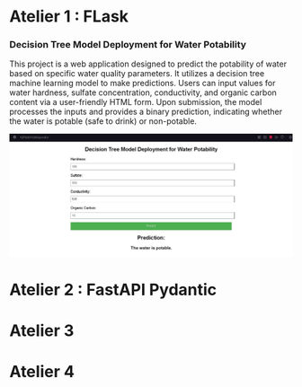 # Atelier 1 : FLask

### Decision Tree Model Deployment for Water Potability

This project is a web application designed to predict the potability of water based on specific water quality parameters. It utilizes a decision tree machine learning model to make predictions. Users can input values for water hardness, sulfate concentration, conductivity, and organic carbon content via a user-friendly HTML form. Upon submission, the model processes the inputs and provides a binary prediction, indicating whether the water is potable (safe to drink) or non-potable.

![alt text](https://github.com/OussamaDERAOUI/Flask-LAB/blob/main/image.jpg?raw=true)

# Atelier 2 : FastAPI Pydantic

# Atelier 3

# Atelier 4





